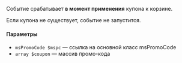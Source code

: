 Событие срабатывает **в момент применения** купона к корзине.

Если купона не существует, событие не запустится.

#### Параметры
* `msPromoCode $mspc` — ссылка на основной класс msPromoCode
* `array $coupon` — массив промо-кода
